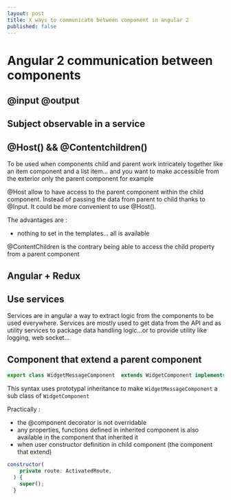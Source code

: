 ```yaml
---
layout: post
title: X ways to communicate between component in angular 2
published: false
---
```


# Angular 2 communication between components

## @input @output

## Subject observable in a service

## @Host\(\) && @Contentchildren\(\)

To be used when components child and parent work intricately together like an item component and a list item... and you want to make accessible from the exterior only the parent component for example

@Host allow to have access to the parent component within the child component. Instead of passing the data from parent to child thanks to @Input. It could be more convenient to use @Host\(\).

The advantages are :

* nothing to set in the templates... all is available

@ContentChildren is the contrary being able to access the child property from a parent component

## Angular + Redux

## Use services

Services are in angular a way to extract logic from the components to be used everywhere. Services are mostly used to get data from the API and as utility services to package data handling logic...or to provide utility like logging, web socket...

## Component that extend a parent component

```javascript
export class WidgetMessageComponent  extends WidgetComponent implements OnInit
```

This syntax uses prototypal inheritance to make `WidgetMessageComponent` a sub class of `WidgetComponent`

Practically :

* the @component decorator is not overridable 
* any properties, functions defined in inherited component is also available in the component that inherited it 
* when user constructor definition in child component \(the component that extend\) 

```javascript
constructor(
    private route: ActivatedRoute,
  ) {
    super();
  }
```

